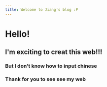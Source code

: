 ```yaml
---
title: Welcome to Jiang's blog :P
---
```

<h1>Hello!</h1>	
<h2>I'm exciting to creat this web!!!</h2>
<h3>But I don't know how to input chinese</h3>
<h3>Thank for you to see see my web</h3>
